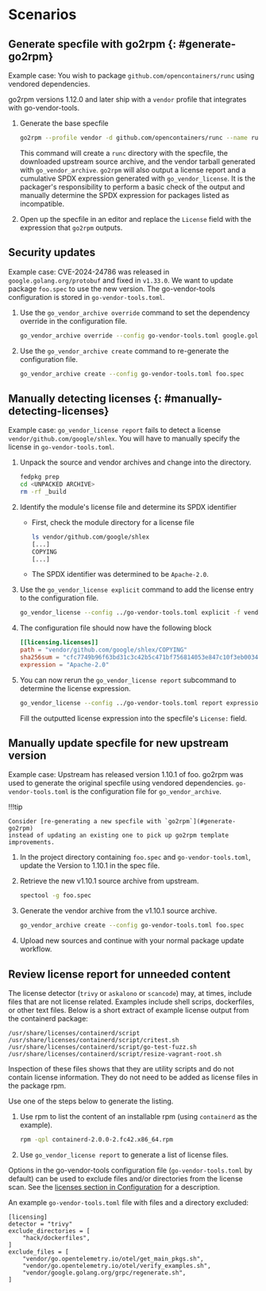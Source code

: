 <!--
Copyright (C) 2024 Maxwell G <maxwell@gtmx.me>
SPDX-License-Identifier: MIT
-->
<!--- pyml disable-num-lines 111 code-block-style-->

# Scenarios

## Generate specfile with go2rpm {: #generate-go2rpm}

Example case: You wish to package `github.com/opencontainers/runc` using
vendored dependencies.

go2rpm versions 1.12.0 and later ship with a `vendor` profile that integrates
with go-vendor-tools.

1. Generate the base specfile

    ``` bash
    go2rpm --profile vendor -d github.com/opencontainers/runc --name runc
    ```

    This command will create a `runc` directory with the specfile, the
    downloaded upstream source archive, and the vendor tarball generated with
    `go_vendor_archive`.
    `go2rpm` will also output a license report and a cumulative SPDX expression
    generated with `go_vendor_license`.
    It is the packager's responsibility to perform a basic check of the output
    and manually determine the SPDX expression for packages listed as
    incompatible.

2. Open up the specfile in an editor and replace the `License` field with the
   expression that `go2rpm` outputs.

## Security updates

Example case: CVE-2024-24786 was released in `google.golang.org/protobuf` and
fixed in `v1.33.0`. We want to update package `foo.spec` to use the new
version. The go-vendor-tools configuration is stored in `go-vendor-tools.toml`.

1. Use the `go_vendor_archive override` command to set the dependency override
   in the configuration file.

    ``` bash
    go_vendor_archive override --config go-vendor-tools.toml google.golang.org/protobuf v1.33.0
    ```

2. Use the `go_vendor_archive create` command to re-generate the configuration file.

    ``` bash
    go_vendor_archive create --config go-vendor-tools.toml foo.spec
    ```

## Manually detecting licenses {: #manually-detecting-licenses}

Example case: `go_vendor_license report` fails to detect a license
`vendor/github.com/google/shlex`. You will have to manually specify the license
in `go-vendor-tools.toml`.

1. Unpack the source and vendor archives and change into the directory.

    ``` bash
    fedpkg prep
    cd <UNPACKED ARCHIVE>
    rm -rf _build
    ```

2. Identify the module's license file and determine its SPDX identifier

    - First, check the module directory for a license file

        ``` bash
        ls vendor/github.com/google/shlex
        [...]
        COPYING
        [...]
        ```

    - The SPDX identifier was determined to be `Apache-2.0`.

3. Use the `go_vendor_license explicit` command to add the license entry to the
   configuration file.

    ``` bash
    go_vendor_license --config ../go-vendor-tools.toml explicit -f vendor/github.com/google/shlex/COPYING Apache-2.0
    ```

4. The configuration file should now have the following block

    ``` toml
    [[licensing.licenses]]
    path = "vendor/github.com/google/shlex/COPYING"
    sha256sum = "cfc7749b96f63bd31c3c42b5c471bf756814053e847c10f3eb003417bc523d30"
    expression = "Apache-2.0"
    ```

5. You can now rerun the `go_vendor_license report` subcommand to determine the
   license expression.

    ``` bash
    go_vendor_license --config ../go-vendor-tools.toml report expression
    ```

    Fill the outputted license expression into the specfile's `License:` field.

## Manually update specfile for new upstream version

Example case: Upstream has released version 1.10.1 of foo.
go2rpm was used to generate the original specfile using vendored dependencies.
`go-vendor-tools.toml` is the configuration file for `go_vendor_archive`.

!!!tip

    Consider [re-generating a new specfile with `go2rpm`](#generate-go2rpm)
    instead of updating an existing one to pick up go2rpm template
    improvements.

1. In the project directory containing `foo.spec` and `go-vendor-tools.toml`,
   update the Version to 1.10.1 in the spec file.

2. Retrieve the new v1.10.1 source archive from upstream.

    ``` bash
    spectool -g foo.spec
    ```

3. Generate the vendor archive from the v1.10.1 source archive.

    ``` bash
    go_vendor_archive create --config go-vendor-tools.toml foo.spec
    ```

4. Upload new sources and continue with your normal package update workflow.

## Review license report for unneeded content

The license detector (`trivy` or `askalono` or `scancode`) may, at times,
include files that are not license related.
Examples include shell scrips, dockerfiles, or other text files.
Below is a short extract of example license output from the containerd package:

```
/usr/share/licenses/containerd/script
/usr/share/licenses/containerd/script/critest.sh
/usr/share/licenses/containerd/script/go-test-fuzz.sh
/usr/share/licenses/containerd/script/resize-vagrant-root.sh
```

Inspection of these files shows that they are utility scripts and do not contain
license information.
They do not need to be added as license files in the package rpm.

Use one of the steps below to generate the listing.

1. Use rpm to list the content of an installable rpm (using `containerd` as the
   example).

   ``` bash
   rpm -qpl containerd-2.0.0-2.fc42.x86_64.rpm
   ```

1. Use `go_vendor_license report` to generate a list of license files.

Options in the go-vendor-tools configuration file (`go-vendor-tools.toml` by default) can be used to exclude files and/or directories from the license scan.
See the [licenses section in
Configuration](https://fedora.gitlab.io/sigs/go/go-vendor-tools/config/#licenses-list-of-license-entry-tables) for a description.

An example `go-vendor-tools.toml` file with files and a directory excluded:

```
[licensing]
detector = "trivy"
exclude_directories = [
    "hack/dockerfiles",
]
exclude_files = [
    "vendor/go.opentelemetry.io/otel/get_main_pkgs.sh",
    "vendor/go.opentelemetry.io/otel/verify_examples.sh",
    "vendor/google.golang.org/grpc/regenerate.sh",
]
```
